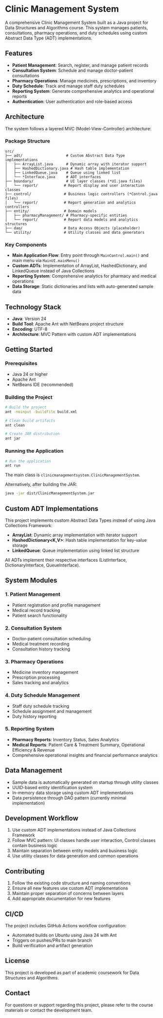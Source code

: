 # Clinic Management System

A comprehensive Clinic Management System built as a Java project for Data Structures and Algorithms course. This system manages patients, consultations, pharmacy operations, and duty schedules using custom Abstract Data Type (ADT) implementations.

## Features

- **Patient Management**: Search, register, and manage patient records
- **Consultation System**: Schedule and manage doctor-patient consultations
- **Pharmacy Operations**: Manage medicines, prescriptions, and inventory
- **Duty Schedule**: Track and manage staff duty schedules
- **Reporting System**: Generate comprehensive analytics and operational reports
- **Authentication**: User authentication and role-based access

## Architecture

The system follows a layered MVC (Model-View-Controller) architecture:

### Package Structure

```
src/
├── adt/                    # Custom Abstract Data Type implementations
│   ├── ArrayList.java      # Dynamic array with iterator support
│   ├── HashedDictionary.java # Hash table implementation
│   ├── LinkedQueue.java    # Queue using linked list
│   └── *Interface.java     # ADT interfaces
├── boundary/               # UI layer classes (*UI.java files)
│   └── report/            # Report display and user interaction classes
├── control/               # Business logic controllers (*Control.java files)
│   └── report/            # Report generation and analytics controllers
├── entity/                # Domain models
│   ├── pharmacyManagement/ # Pharmacy-specific entities
│   └── report/            # Report data models and analytics structures
├── dao/                   # Data Access Objects (placeholder)
└── utility/               # Utility classes and data generators
```

### Key Components

- **Main Application Flow**: Entry point through `MainControl.main()` and main menu via `MainUI.mainMenu()`
- **Custom ADTs**: Implementation of ArrayList, HashedDictionary, and LinkedQueue instead of Java Collections
- **Reporting System**: Comprehensive analytics for pharmacy and medical operations
- **Data Storage**: Static dictionaries and lists with auto-generated sample data

## Technology Stack

- **Java**: Version 24
- **Build Tool**: Apache Ant with NetBeans project structure
- **Encoding**: UTF-8
- **Architecture**: MVC Pattern with custom ADT implementations

## Getting Started

### Prerequisites

- Java 24 or higher
- Apache Ant
- NetBeans IDE (recommended)

### Building the Project

```bash
# Build the project
ant -noinput -buildfile build.xml

# Clean build artifacts
ant clean

# Create JAR distribution
ant jar
```

### Running the Application

```bash
# Run the application
ant run
```

The main class is `clinicmanagementsystem.ClinicManagementSystem`.

Alternatively, after building the JAR:
```bash
java -jar dist/ClinicManagementSystem.jar
```

## Custom ADT Implementations

This project implements custom Abstract Data Types instead of using Java Collections Framework:

- **ArrayList<T>**: Dynamic array implementation with iterator support
- **HashedDictionary<K,V>**: Hash table implementation for key-value storage
- **LinkedQueue<T>**: Queue implementation using linked list structure

All ADTs implement their respective interfaces (ListInterface, DictionaryInterface, QueueInterface).

## System Modules

### 1. Patient Management
- Patient registration and profile management
- Medical record tracking
- Patient search functionality

### 2. Consultation System
- Doctor-patient consultation scheduling
- Medical treatment recording
- Consultation history tracking

### 3. Pharmacy Operations
- Medicine inventory management
- Prescription processing
- Sales tracking and analytics

### 4. Duty Schedule Management
- Staff duty schedule tracking
- Schedule assignment and management
- Duty history reporting

### 5. Reporting System
- **Pharmacy Reports**: Inventory Status, Sales Analytics
- **Medical Reports**: Patient Care & Treatment Summary, Operational Efficiency & Revenue
- Comprehensive operational insights and financial performance analytics

## Data Management

- Sample data is automatically generated on startup through utility classes
- UUID-based entity identification system
- In-memory data storage using custom ADT implementations
- Data persistence through DAO pattern (currently minimal implementation)

## Development Workflow

1. Use custom ADT implementations instead of Java Collections Framework
2. Follow MVC pattern: UI classes handle user interaction, Control classes contain business logic
3. Maintain separation between entity models and business logic
4. Use utility classes for data generation and common operations

## Contributing

1. Follow the existing code structure and naming conventions
2. Ensure all new features use custom ADT implementations
3. Maintain proper separation of concerns between layers
4. Add appropriate documentation for new features

## CI/CD

The project includes GitHub Actions workflow configuration:
- Automated builds on Ubuntu using Java 24 with Ant
- Triggers on pushes/PRs to main branch
- Build verification and artifact generation

## License

This project is developed as part of academic coursework for Data Structures and Algorithms.

## Contact

For questions or support regarding this project, please refer to the course materials or contact the development team.
